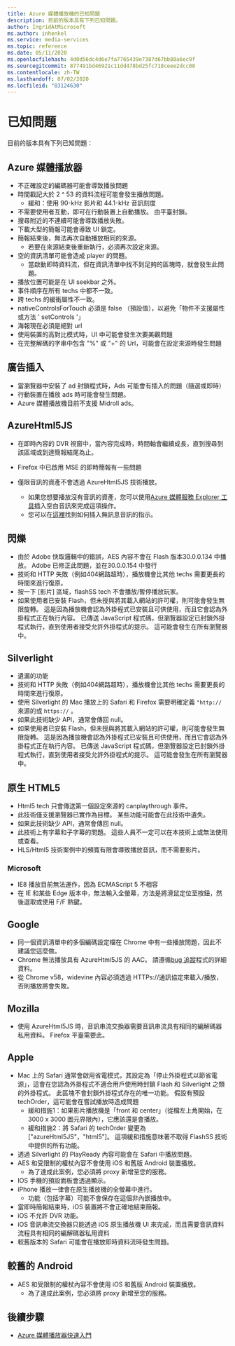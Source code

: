 ```yaml
---
title: Azure 媒體播放機的已知問題
description: 目前的版本具有下列已知問題。
author: IngridAtMicrosoft
ms.author: inhenkel
ms.service: media-services
ms.topic: reference
ms.date: 05/11/2020
ms.openlocfilehash: 4d0d56dc4d6e7fa7765439e7387d67bb80a6ec9f
ms.sourcegitcommit: 877491bd46921c11dd478bd25fc718ceee2dcc08
ms.contentlocale: zh-TW
ms.lasthandoff: 07/02/2020
ms.locfileid: "83124630"
---
```

# <a name="known-issues"></a>已知問題 #

目前的版本具有下列已知問題：

## <a name="azure-media-player"></a>Azure 媒體播放器 ##

- 不正確設定的編碼器可能會導致播放問題
- 時間戳記大於 2 ^ 53 的資料流程可能會發生播放問題。
  - 緩和：使用 90-kHz 影片和 44.1-kHz 音訊刻度
- 不需要使用者互動，即可在行動裝置上自動播放。 由平臺封鎖。
- 搜尋附近的不連續可能會導致播放失敗。
- 下載大型的簡報可能會導致 UI 鎖定。
- 簡報結束後，無法再次自動播放相同的來源。
  - 若要在來源結束後重新執行，必須再次設定來源。
- 空的資訊清單可能會造成 player 的問題。
  - 當啟動即時資料流，但在資訊清單中找不到足夠的區塊時，就會發生此問題。
- 播放位置可能是在 UI seekbar 之外。
- 事件順序在所有 techs 中都不一致。
- 跨 techs 的緩衝屬性不一致。
- nativeControlsForTouch 必須是 false （預設值），以避免「物件不支援屬性或方法 ' setControls '」
- 海報現在必須是絕對 url
- 使用裝置的高對比模式時，UI 中可能會發生次要美觀問題
- 在完整解碼的字串中包含 "%" 或 "+" 的 Url，可能會在設定來源時發生問題

## <a name="ad-insertion"></a>廣告插入 ##

- 當瀏覽器中安裝了 ad 封鎖程式時，Ads 可能會有插入的問題（隨選或即時）
- 行動裝置在播放 ads 時可能會發生問題。
- Azure 媒體播放機目前不支援 Midroll ads。

## <a name="azurehtml5js"></a>AzureHtml5JS ##

- 在即時內容的 DVR 視窗中，當內容完成時，時間軸會繼續成長，直到搜尋到該區域或到達簡報結尾為止。
- Firefox 中已啟用 MSE 的即時簡報有一些問題

- 僅限音訊的資產不會透過 AzureHtml5JS 技術播放。
  - 如果您想要播放沒有音訊的資產，您可以使用[Azure 媒體服務 Explorer 工具](https://aka.ms/amse)插入空白音訊來完成這項操作。
  - 您可以在[這裡](https://azure.microsoft.com/documentation/articles/media-services-advanced-encoding-with-mes/#silent_audio)找到如何插入無訊息音訊的指示。

## <a name="flash"></a>閃爍 ##

- 由於 Adobe 快取邏輯中的錯誤，AES 內容不會在 Flash 版本30.0.0.134 中播放。 Adobe 已修正此問題，並在30.0.0.154 中發行
- 技術和 HTTP 失敗（例如404網路超時），播放機會比其他 techs 需要更長的時間來進行復原。
- 按一下 [影片] 區域，flashSS tech 不會播放/暫停播放玩家。
- 如果使用者已安裝 Flash，但未授與將其載入網站的許可權，則可能會發生無限旋轉。 這是因為播放機會認為外掛程式已安裝且可供使用，而且它會認為外掛程式正在執行內容。 已傳送 JavaScript 程式碼，但瀏覽器設定已封鎖外掛程式執行，直到使用者接受允許外掛程式的提示。 這可能會發生在所有瀏覽器中。  

## <a name="silverlight"></a>Silverlight ##

- 遺漏的功能
- 技術和 HTTP 失敗（例如404網路超時），播放機會比其他 techs 需要更長的時間來進行復原。
- 使用 Silverlight 的 Mac 播放上的 Safari 和 Firefox 需要明確定義 `"http://` 來源的或 `https://` 。
- 如果此技術缺少 API，通常會傳回 null。
- 如果使用者已安裝 Flash，但未授與將其載入網站的許可權，則可能會發生無限旋轉。 這是因為播放機會認為外掛程式已安裝且可供使用，而且它會認為外掛程式正在執行內容。 已傳送 JavaScript 程式碼，但瀏覽器設定已封鎖外掛程式執行，直到使用者接受允許外掛程式的提示。 這可能會發生在所有瀏覽器中。  

## <a name="native-html5"></a>原生 HTML5 ##

- Html5 tech 只會傳送第一個設定來源的 canplaythrough 事件。
- 此技術僅支援瀏覽器已實作為目標。  某些功能可能會在此技術中遺失。  
- 如果此技術缺少 API，通常會傳回 null。
- 此技術上有字幕和子字幕的問題。 這些人員不一定可以在本技術上或無法使用或查看。
- HLS/Html5 技術案例中的頻寬有限會導致播放音訊，而不需要影片。

### <a name="microsoft"></a>Microsoft ###

- IE8 播放目前無法運作，因為 ECMAScript 5 不相容
- 在 IE 和某些 Edge 版本中，無法輸入全螢幕，方法是將滑鼠定位至按鈕，然後選取或使用 F/F 熱鍵。

## <a name="google"></a>Google ##

- 同一個資訊清單中的多個編碼設定檔在 Chrome 中有一些播放問題，因此不建議您這麼做。
- Chrome 無法播放具有 AzureHtml5JS 的 AAC。 請遵循[bug 追蹤](https://bugs.chromium.org/p/chromium/issues/detail?id=534301)程式的詳細資料。
- 從 Chrome v58，widevine 內容必須透過 HTTPs://通訊協定來載入/播放，否則播放將會失敗。

## <a name="mozilla"></a>Mozilla ##

- 使用 AzureHtml5JS 時，音訊串流交換器需要音訊串流具有相同的編解碼器私用資料。 Firefox 平臺需要此。

## <a name="apple"></a>Apple ##

- Mac 上的 Safari 通常會啟用省電模式，其設定為「停止外掛程式以節省電源」，這會在您認為外掛程式不適合用戶使用時封鎖 Flash 和 Silverlight 之類的外掛程式。 此區塊不會封鎖外掛程式存在的唯一功能。 假設有預設 techOrder，這可能會在嘗試播放時造成問題
  - 緩和措施1：如果影片播放機是「front 和 center」（從檔左上角開始，在 3000 x 3000 圖元界限內），它應該還是會播放。
  - 緩和措施2：將 Safari 的 techOrder 變更為 ["azureHtml5JS"，"html5"]。 這項緩和措施意味著不取得 FlashSS 技術中提供的所有功能。
- 透過 Silverlight 的 PlayReady 內容可能會在 Safari 中播放問題。
- AES 和受限制的權杖內容不會使用 iOS 和舊版 Android 裝置播放。
  - 為了達成此案例，您必須將 proxy 新增至您的服務。
- IOS 手機的預設面板會透過顯示。
- iPhone 播放一律會在原生播放機的全螢幕中進行。
  - 功能（包括字幕）可能不會保存在這個非內嵌播放中。
- 當即時簡報結束時，iOS 裝置將不會正確地結束簡報。
- iOS 不允許 DVR 功能。
- iOS 音訊串流交換器只能透過 iOS 原生播放機 UI 來完成，而且需要音訊資料流程具有相同的編解碼器私用資料
- 較舊版本的 Safari 可能會在播放即時資料流時發生問題。

## <a name="older-android"></a>較舊的 Android ##

- AES 和受限制的權杖內容不會使用 iOS 和舊版 Android 裝置播放。
  - 為了達成此案例，您必須將 proxy 新增至您的服務。

## <a name="next-steps"></a>後續步驟 ##

- [Azure 媒體播放器快速入門](azure-media-player-quickstart.md)